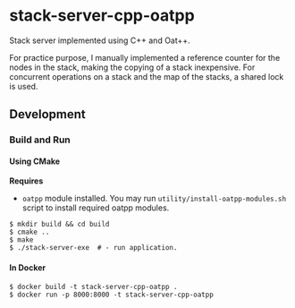 # stack-server-cpp-oatpp

Stack server implemented using C++ and Oat++.

For practice purpose, I manually implemented a reference counter for the nodes in the stack, making the copying of a stack inexpensive. For concurrent operations on a stack and the map of the stacks, a shared lock is used.

## Development

### Build and Run

#### Using CMake

**Requires** 

- `oatpp` module installed. You may run `utility/install-oatpp-modules.sh` 
script to install required oatpp modules.

```
$ mkdir build && cd build
$ cmake ..
$ make 
$ ./stack-server-exe  # - run application.

```

#### In Docker

```
$ docker build -t stack-server-cpp-oatpp .
$ docker run -p 8000:8000 -t stack-server-cpp-oatpp
```
